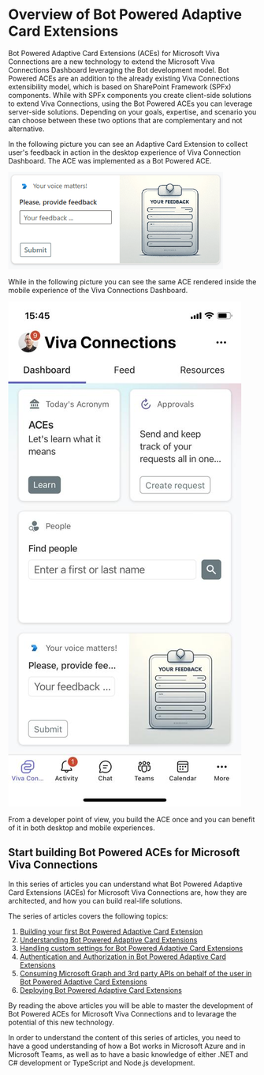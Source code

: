 # Overview of Bot Powered Adaptive Card Extensions

Bot Powered Adaptive Card Extensions (ACEs) for Microsoft Viva Connections are a new technology to extend the Microsoft Viva Connections Dashboard leveraging the Bot development model. Bot Powered ACEs are an addition to the already existing Viva Connections extensibility model, which is based on SharePoint Framework (SPFx) components. While with SPFx components you create client-side solutions to extend Viva Connections, using the Bot Powered ACEs you can leverage server-side solutions. Depending on your goals, expertise, and scenario you can choose between these two options that are complementary and not alternative.

In the following picture you can see an Adaptive Card Extension to collect user's feedback in action in the desktop experience of Viva Connection Dashboard. The ACE was implemented as a Bot Powered ACE.

![An Adaptive Card Extension with a textbox to collect user's feedback and a button to submit the feedback.](./images/Bot-Powered-ACE-Collect-Feedback-UI-Desktop-01.png)

While in the following picture you can see the same ACE rendered inside the mobile experience of the Viva Connections Dashboard.

![The mobile Viva Connections Dashboard with some Adaptive Card Extensions, including one to collect user's feedback with a textbox and a button to submit the feedback.](./images/Bot-Powered-ACE-Collect-Feedback-UI-Mobile-01.jpg)

From a developer point of view, you build the ACE once and you can benefit of it in both desktop and mobile experiences.

## Start building Bot Powered ACEs for Microsoft Viva Connections

In this series of articles you can understand what Bot Powered Adaptive Card Extensions (ACEs) for Microsoft Viva Connections are, how they are architected, and how you can build real-life solutions.

The series of articles covers the following topics:
1. [Building your first Bot Powered Adaptive Card Extension](./Building-Your-First-Bot-Powered-ACE.md)
2. [Understanding Bot Powered Adaptive Card Extensions](Understanding-Bot-Powered-ACEs.md)
3. [Handling custom settings for Bot Powered Adaptive Card Extensions](Handling-Custom-Settings-in-Bot-Powered-ACEs.md)
4. [Authentication and Authorization in Bot Powered Adaptive Card Extensions](./AuthN-and-AuthZ-in-Bot-Powered-ACEs.md)
5. [Consuming Microsoft Graph and 3rd party APIs on behalf of the user in Bot Powered Adaptive Card Extensions](./Consuming-Microsoft-Graph-and-3rd-Party-APIs-in-Bot-Powered-ACEs.md)
6. [Deploying Bot Powered Adaptive Card Extensions](Deploying-Bot-Powered-ACEs.md)

By reading the above articles you will be able to master the development of Bot Powered ACEs for Microsoft Viva Connections and to levarage the potential of this new technology.

In order to understand the content of this series of articles, you need to have a good understanding of how a Bot works in Microsoft Azure and in Microsoft Teams, as well as to have a basic knowledge of either .NET and C# development or TypeScript and Node.js development.
